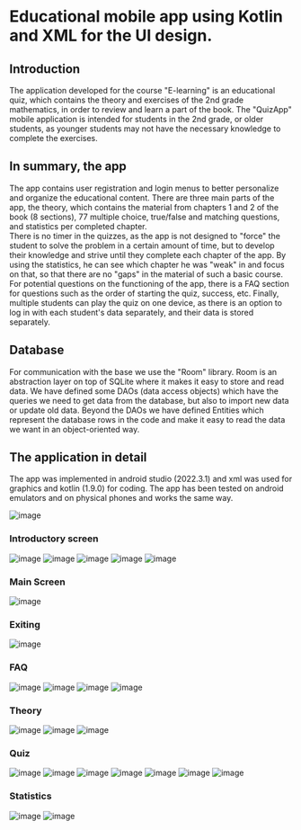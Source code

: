 # Educational mobile app using Kotlin and XML for the UI design.

## Introduction
The application developed for the course "E-learning" is an educational quiz, which contains the theory and exercises of the 2nd grade mathematics, in order to review and learn a part of the book. The "QuizApp" mobile application is intended for students in the 2nd grade, or older students, as younger students may not have the necessary knowledge to complete the exercises. 

## In summary, the app
The app contains user registration and login menus to better personalize and organize the educational content. There are three main parts of the app, the theory, which contains the material from chapters 1 and 2 of the book (8 sections), 77 multiple choice, true/false and matching questions, and statistics per completed chapter.  
There is no timer in the quizzes, as the app is not designed to "force" the student to solve the problem in a certain amount of time, but to develop their knowledge and strive until they complete each chapter of the app. By using the statistics, he can see which chapter he was "weak" in and focus on that, so that there are no "gaps" in the material of such a basic course.
For potential questions on the functioning of the app, there is a FAQ section for questions such as the order of starting the quiz, success, etc.
Finally, multiple students can play the quiz on one device, as there is an option to log in with each student's data separately, and their data is stored separately.

## Database
For communication with the base we use the "Room" library. Room is an abstraction layer on top of SQLite where it makes it easy to store and read data. 
We have defined some DAOs (data access objects) which have the queries we need to get data from the database, but also to import new data or update old data.
Beyond the DAOs we have defined Entities which represent the database rows in the code and make it easy to read the data we want in an object-oriented way.

## The application in detail
The app was implemented in android studio (2022.3.1) and xml was used for graphics and kotlin (1.9.0) for coding. The app has been tested on android emulators and on physical phones and works the same way.


 ![image](https://github.com/user-attachments/assets/17f840fb-0cc6-4ba1-83a5-1661a67c3ac8)
 
### Introductory screen

![image](https://github.com/user-attachments/assets/4e3f23cc-b7c8-43db-883c-c8d9559e7418)
![image](https://github.com/user-attachments/assets/f648e9be-67a6-4998-b622-c4c12bc394d6)
![image](https://github.com/user-attachments/assets/17c38fc6-704b-446b-8a5e-53a0b5d7d706)
![image](https://github.com/user-attachments/assets/c9b7cc15-98cd-4538-a586-e2c10689d03f)
![image](https://github.com/user-attachments/assets/1dbcea44-995b-45e2-8b80-9fefcf58a8c3)

### Main Screen
  ![image](https://github.com/user-attachments/assets/96640d4a-d6d3-4c8e-8975-243f06735c0c)

### Exiting

  ![image](https://github.com/user-attachments/assets/74280423-b6ff-47ee-b235-c7c2924a8bb2)

### FAQ

![image](https://github.com/user-attachments/assets/00b4be6c-9397-440d-86ab-bf7acb012374)
![image](https://github.com/user-attachments/assets/48dada4c-a038-4ac5-82fe-8fe386469cfc)
![image](https://github.com/user-attachments/assets/8397834d-e527-4302-b0ab-4c8f48f2c498)
![image](https://github.com/user-attachments/assets/d015832b-1dd5-4880-b910-3aea1af22e67)

### Theory

![image](https://github.com/user-attachments/assets/d86dc142-0931-41e8-8a79-224304334eac)
![image](https://github.com/user-attachments/assets/2347d476-8085-4644-a7a1-86de2b2d68c0)
![image](https://github.com/user-attachments/assets/e7452443-a321-4226-b343-8cdf85677020)

### Quiz

![image](https://github.com/user-attachments/assets/73e29278-34c6-416d-b8e2-119a7bcd9caf)
![image](https://github.com/user-attachments/assets/0b3c0c9d-fd10-4e47-a4db-96247f1680ea)
![image](https://github.com/user-attachments/assets/e9fff86f-fbc0-41e2-b97e-8f044f82ec28)
![image](https://github.com/user-attachments/assets/bd2851de-6ae0-485c-9439-fb3d543f8e52)
![image](https://github.com/user-attachments/assets/a3a6a987-46ae-4865-9539-b76af32a67cb)
![image](https://github.com/user-attachments/assets/146f26d2-0bb1-412f-9da7-2876fdf82c69)
![image](https://github.com/user-attachments/assets/1184e38d-51da-4440-bed7-2bc32757c829)

### Statistics

![image](https://github.com/user-attachments/assets/2060a580-b26f-4e5b-b575-11fc2cf73955)
![image](https://github.com/user-attachments/assets/d90a8681-4e51-404c-a75c-034698662306)


